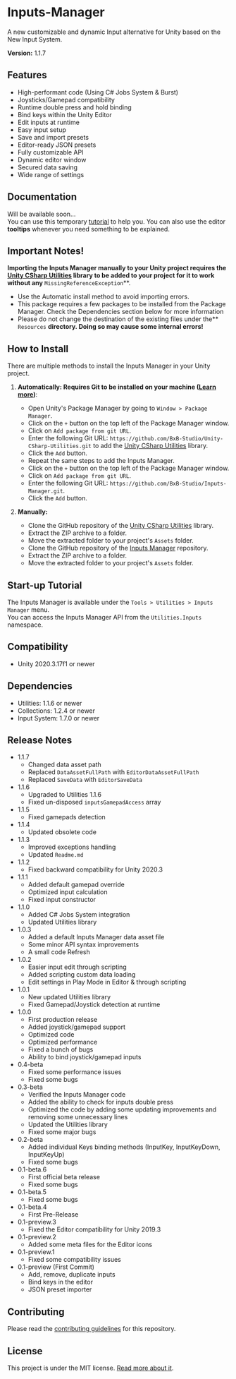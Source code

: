 # Inputs-Manager
A new customizable and dynamic Input alternative for Unity based on the New Input System.

**Version:** 1.1.7

## Features
- High-performant code (Using C# Jobs System & Burst)
- Joysticks/Gamepad compatibility
- Runtime double press and hold binding
- Bind keys within the Unity Editor
- Edit inputs at runtime
- Easy input setup
- Save and import presets
- Editor-ready JSON presets
- Fully customizable API
- Dynamic editor window
- Secured data saving
- Wide range of settings

## Documentation
Will be available soon...<br/>
You can use this temporary [tutorial](https://youtu.be/oZlrqwAjiqQ) to help you. You can also use the editor **tooltips** whenever you need something to be explained.

## Important Notes!
**Importing the Inputs Manager manually to your Unity project requires the [Unity CSharp Utilities](https://www.github.com/BxB-Studio/Unity-CSharp-Utilities) library to be added to your project for it to work without any** `MissingReferenceException`**.<br/>
- Use the Automatic install method to avoid importing errors.<br/>
- This package requires a few packages to be installed from the Package Manager. Check the Dependencies section below for more information<br/>
- Please do not change the destination of the existing files under the** `Resources` **directory. Doing so may cause some internal errors!**

## How to Install
There are multiple methods to install the Inputs Manager in your Unity project.<br/>
1. **Automatically: Requires Git to be installed on your machine ([Learn more](https://docs.unity3d.com/Manual/upm-ui-giturl.html))**:
	- Open Unity's Package Manager by going to `Window > Package Manager`.
	- Click on the `+` button on the top left of the Package Manager window.
	- Click on `Add package from git URL`.
	- Enter the following Git URL: `https://github.com/BxB-Studio/Unity-CSharp-Utilities.git` to add the [Unity CSharp Utilities](https://www.github.com/BxB-Studio/Unity-CSharp-Utilities) library.
	- Click the `Add` button.
	- Repeat the same steps to add the Inputs Manager.
	- Click on the `+` button on the top left of the Package Manager window.
	- Click on `Add package from git URL`.
	- Enter the following Git URL: `https://github.com/BxB-Studio/Inputs-Manager.git`.
	- Click the `Add` button.

2. **Manually:**
	- Clone the GitHub repository of the [Unity CSharp Utilities](https://www.github.com/BxB-Studio/Unity-CSharp-Utilities) library.
	- Extract the ZIP archive to a folder.
	- Move the extracted folder to your project's `Assets` folder.
	- Clone the GitHub repository of the [Inputs Manager](https://www.github.com/BxB-Studio/Inputs-Manager) repository.
	- Extract the ZIP archive to a folder.
	- Move the extracted folder to your project's `Assets` folder.

## Start-up Tutorial
The Inputs Manager is available under the `Tools > Utilities > Inputs Manager` menu.<br/>
You can access the Inputs Manager API from the `Utilities.Inputs` namespace.

## Compatibility
- Unity 2020.3.17f1 or newer<br/>

## Dependencies
- Utilities: 1.1.6 or newer
- Collections: 1.2.4 or newer
- Input System: 1.7.0 or newer

## Release Notes
- 1.1.7
	- Changed data asset path
	- Replaced `DataAssetFullPath` with `EditorDataAssetFullPath`
	- Replaced `SaveData` with `EditorSaveData`
- 1.1.6
	- Upgraded to Utilities 1.1.6
	- Fixed un-disposed `inputsGamepadAccess` array
- 1.1.5
	- Fixed gamepads detection
- 1.1.4
	- Updated obsolete code
- 1.1.3
	- Improved exceptions handling
	- Updated `Readme.md`
- 1.1.2
	- Fixed backward compatibility for Unity 2020.3
- 1.1.1
	- Added default gamepad override
	- Optimized input calculation
	- Fixed input constructor
- 1.1.0
	- Added C# Jobs System integration
	- Updated Utilities library
- 1.0.3
	- Added a default Inputs Manager data asset file
	- Some minor API syntax improvements
	- A small code Refresh
- 1.0.2
	- Easier input edit through scripting
	- Added scripting custom data loading
	- Edit settings in Play Mode in Editor & through scripting
- 1.0.1
	- New updated Utilities library
	- Fixed Gamepad/Joystick detection at runtime
- 1.0.0
	- First production release
	- Added joystick/gamepad support
	- Optimized code
	- Optimized performance
	- Fixed a bunch of bugs
	- Ability to bind joystick/gamepad inputs
- 0.4-beta
	- Fixed some performance issues
	- Fixed some bugs
- 0.3-beta
	- Verified the Inputs Manager code
	- Added the ability to check for inputs double press
	- Optimized the code by adding some updating improvements and removing some unnecessary lines
	- Updated the Utilities library
	- Fixed some major bugs
- 0.2-beta
	- Added individual Keys binding methods (InputKey, InputKeyDown, InputKeyUp)
	- Fixed some bugs
- 0.1-beta.6
	- First official beta release
	- Fixed some bugs
- 0.1-beta.5
	- Fixed some bugs
- 0.1-beta.4
	- First Pre-Release
- 0.1-preview.3
	- Fixed the Editor compatibility for Unity 2019.3
- 0.1-preview.2
	- Added some meta files for the Editor icons
- 0.1-preview.1
	- Fixed some compatibility issues
- 0.1-preview (First Commit)
	- Add, remove, duplicate inputs
	- Bind keys in the editor
	- JSON preset importer

## Contributing
Please read the [contributing guidelines](https://github.com/BxB-Studio/Inputs-Manager/blob/master/CONTRIBUTING.md) for this repository.

## License
This project is under the MIT license. [Read more about it](https://github.com/BxB-Studio/Inputs-Manager/blob/master/LICENSE.md).
